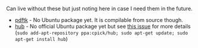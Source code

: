 Can live without these but just noting here in case I need them in the future.

- [pdftk](https://www.pdflabs.com/tools/pdftk-server/) - No Ubuntu package yet.
It is compilable from source though.
- [hub](https://github.com/github/hub) - No official Ubuntu package yet but see
[this issue](https://github.com/github/hub/issues/718) for more details (`sudo add-apt-repository ppa:cpick/hub; sudo apt-get update; sudo apt-get install hub`)
